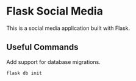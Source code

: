 # Flask Social Media

This is a social media application built with Flask.

## Useful Commands

Add support for database migrations.

`flask db init`
